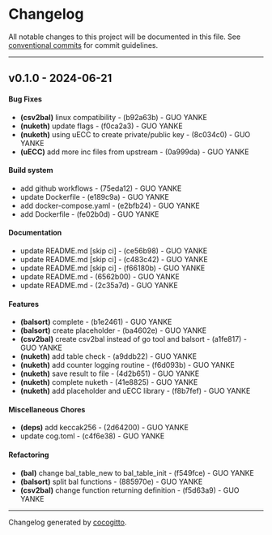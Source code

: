 # Changelog
All notable changes to this project will be documented in this file. See [conventional commits](https://www.conventionalcommits.org/) for commit guidelines.

- - -
## v0.1.0 - 2024-06-21
#### Bug Fixes
- **(csv2bal)** linux compatibility - (b92a63b) - GUO YANKE
- **(nuketh)** update flags - (f0ca2a3) - GUO YANKE
- **(nuketh)** using uECC to create private/public key - (8c034c0) - GUO YANKE
- **(uECC)** add more inc files from upstream - (0a999da) - GUO YANKE
#### Build system
- add github workflows - (75eda12) - GUO YANKE
- update Dockerfile - (e189c9a) - GUO YANKE
- add docker-compose.yaml - (e2bfb24) - GUO YANKE
- add Dockerfile - (fe02b0d) - GUO YANKE
#### Documentation
- update README.md [skip ci] - (ce56b98) - GUO YANKE
- update README.md [skip ci] - (c483c42) - GUO YANKE
- update README.md [skip ci] - (f66180b) - GUO YANKE
- update README.md - (6562b00) - GUO YANKE
- update README.md - (2c35a7d) - GUO YANKE
#### Features
- **(balsort)** complete - (b1e2461) - GUO YANKE
- **(balsort)** create placeholder - (ba4602e) - GUO YANKE
- **(csv2bal)** create csv2bal instead of go tool and balsort - (a1fe817) - GUO YANKE
- **(nuketh)** add table check - (a9ddb22) - GUO YANKE
- **(nuketh)** add counter logging routine - (f6d093b) - GUO YANKE
- **(nuketh)** save result to file - (4d2b651) - GUO YANKE
- **(nuketh)** complete nuketh - (41e8825) - GUO YANKE
- **(nuketh)** add placeholder and uECC library - (f8b7fef) - GUO YANKE
#### Miscellaneous Chores
- **(deps)** add keccak256 - (2d64200) - GUO YANKE
- update cog.toml - (c4f6e38) - GUO YANKE
#### Refactoring
- **(bal)** change bal_table_new to bal_table_init - (f549fce) - GUO YANKE
- **(balsort)** split bal functions - (885970e) - GUO YANKE
- **(csv2bal)** change function returning definition - (f5d63a9) - GUO YANKE

- - -

Changelog generated by [cocogitto](https://github.com/cocogitto/cocogitto).